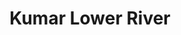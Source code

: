 ---
title: "Kumar Lower River"
title_bn: "কুমার লোআর নদী"
description: "It originates from Arial Khan river at Sadar Upazilla of Madaripur district. The Lower Kumar River ends at Agoiljhora upazilla of Barisal district. The length of this river is 23 km along with 25 meter of width."
---